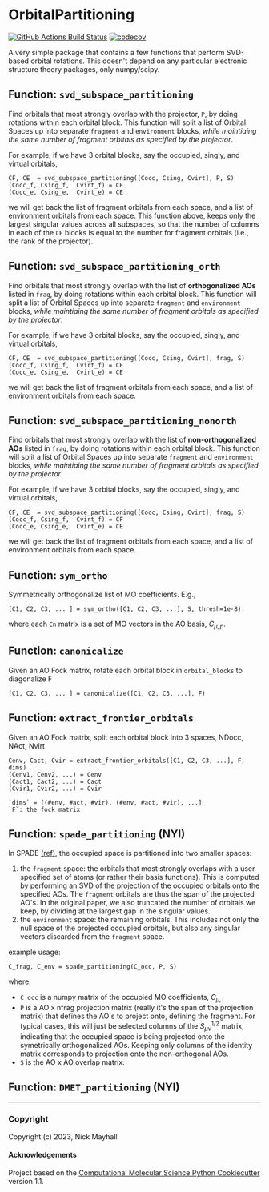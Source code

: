 OrbitalPartitioning
==============================
[//]: # (Badges)
[![GitHub Actions Build Status](https://github.com/nmayhall-vt/orbitalpartitioning/workflows/CI/badge.svg)](https://github.com/nmayhall-vt/orbitalpartitioning/actions?query=workflow%3ACI)
[![codecov](https://codecov.io/gh/nmayhall-vt/OrbitalPartitioning/branch/main/graph/badge.svg)](https://codecov.io/gh/nmayhall-vt/OrbitalPartitioning/branch/main)



A very simple package that contains a few functions that perform SVD-based orbital rotations. This doesn't depend on any particular electronic structure theory packages, only numpy/scipy. 

## Function: `svd_subspace_partitioning`
Find orbitals that most strongly overlap with the projector, `P`,  by doing rotations within each orbital block. This function will split a list of Orbital Spaces up into separate `fragment` and `environment` blocks, _while maintiaing the same number of fragment orbitals as specified by the projector_. 

For example, if we have 3 orbital blocks, say the occupied, singly, and virtual orbitals, 

    CF, CE  = svd_subspace_partitioning([Cocc, Csing, Cvirt], P, S)
    (Cocc_f, Csing_f,  Cvirt_f) = CF
    (Cocc_e, Csing_e,  Cvirt_e) = CE
we will get back the list of fragment orbitals from each space, and a list of environment orbitals from each space. 
This function above, keeps only the largest singular values across all subspaces, so that the number of columns in each of the `CF` blocks is equal to the number for fragment orbitals (i.e., the rank of the projector).

## Function: `svd_subspace_partitioning_orth`
Find orbitals that most strongly overlap with the list of **orthogonalized AOs** listed in `frag`,  by doing rotations within each orbital block. This function will split a list of Orbital Spaces up into separate `fragment` and `environment` blocks, _while maintiaing the same number of fragment orbitals as specified by the projector_. 

For example, if we have 3 orbital blocks, say the occupied, singly, and virtual orbitals, 

    CF, CE  = svd_subspace_partitioning([Cocc, Csing, Cvirt], frag, S)
    (Cocc_f, Csing_f,  Cvirt_f) = CF
    (Cocc_e, Csing_e,  Cvirt_e) = CE
we will get back the list of fragment orbitals from each space, and a list of environment orbitals from each space. 

## Function: `svd_subspace_partitioning_nonorth`
Find orbitals that most strongly overlap with the list of **non-orthogonalized AOs** listed in `frag`,  by doing rotations within each orbital block. This function will split a list of Orbital Spaces up into separate `fragment` and `environment` blocks, _while maintiaing the same number of fragment orbitals as specified by the projector_. 

For example, if we have 3 orbital blocks, say the occupied, singly, and virtual orbitals, 

    CF, CE  = svd_subspace_partitioning([Cocc, Csing, Cvirt], frag, S)
    (Cocc_f, Csing_f,  Cvirt_f) = CF
    (Cocc_e, Csing_e,  Cvirt_e) = CE
we will get back the list of fragment orbitals from each space, and a list of environment orbitals from each space. 

## Function: `sym_ortho`

Symmetrically orthogonalize list of MO coefficients. E.g., 


    [C1, C2, C3, ... ] = sym_ortho([C1, C2, C3, ...], S, thresh=1e-8):
    
where each `Cn` matrix is a set of MO vectors in the AO basis, $C_{\mu,p}$. 

## Function: `canonicalize`
Given an AO Fock matrix, rotate each orbital block in `orbital_blocks` to diagonalize F

    [C1, C2, C3, ... ] = canonicalize([C1, C2, C3, ...], F)

## Function: `extract_frontier_orbitals`
Given an AO Fock matrix, split each orbital block into 3 spaces, NDocc, NAct, Nvirt


    Cenv, Cact, Cvir = extract_frontier_orbitals([C1, C2, C3, ...], F, dims)
    (Cenv1, Cenv2, ...) = Cenv
    (Cact1, Cact2, ...) = Cact
    (Cvir1, Cvir2, ...) = Cvir
    
    `dims` = [(#env, #act, #vir), (#env, #act, #vir), ...]
    `F`: the fock matrix  


## Function: `spade_partitioning` (NYI)
In SPADE [(ref)](https://pubs.acs.org/doi/10.1021/acs.jctc.8b01112), the occupied space is partitioned into two smaller spaces:
1. the `fragment` space: 
the orbitals that most strongly overlaps with a user specified set of atoms (or rather their basis functions). This is computed by performing an SVD of the projection of the occupied orbitals onto the specified AOs. The `fragment` orbitals are thus the span of the projected AO's. In the original paper, we also truncated the number of orbitals we keep, by dividing at the largest gap in the singular values. 
2. the `environment` space: 
the remaining orbitals. This includes not only the null space of the projected occupied orbitals, but also any singular vectors discarded from the `fragment` space. 

example usage:

    C_frag, C_env = spade_partitioning(C_occ, P, S)

where:
- `C_occ` is a numpy matrix of the occupied MO coefficients, $C_{\mu,i}$
- `P` is a AO x nfrag projection matrix (really it's the span of the projection matrix) that defines the AO's to project onto, defining the fragment. For typical cases, this will just be selected columns of the $S^{1/2}_{\mu\nu}$ matrix, indicating that the occupied space is being projected onto the symetrically orthogonalized AOs. Keeping only columns of the identity matrix corresponds to projection onto the non-orthogonal AOs. 
- `S` is the AO x AO overlap matrix. 

## Function: `DMET_partitioning` (NYI)

---
### Copyright

Copyright (c) 2023, Nick Mayhall


#### Acknowledgements
 
Project based on the 
[Computational Molecular Science Python Cookiecutter](https://github.com/molssi/cookiecutter-cms) version 1.1.
